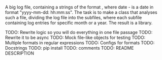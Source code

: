 A big log file, containing a strings of the format <date> <str> <str>, where date - is a date in format "yyyy-mm-dd: hh:mm:ss".
The task is to make a class that analyses such a file, dividing the log file into the subfiles, where each subfile containing log entries for specific month or a year.
The result is a library.

TODO: Rewrite logic so you will do everything in one file passage
TODO: Rewrite it to be async
TODO: Mock file-like objects for testing
TODO: Multiple formats in regular expressions
TODO: Configs for formats
TODO: Docstrings
TODO: pip install
TODO: comments
TODO: README DESCRIPTION
